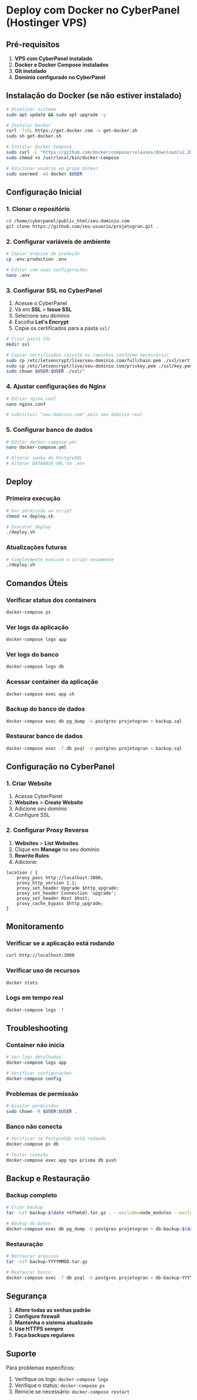 # Deploy com Docker no CyberPanel (Hostinger VPS)

## Pré-requisitos

1. **VPS com CyberPanel instalado**
2. **Docker e Docker Compose instalados**
3. **Git instalado**
4. **Domínio configurado no CyberPanel**

## Instalação do Docker (se não estiver instalado)

```bash
# Atualizar sistema
sudo apt update && sudo apt upgrade -y

# Instalar Docker
curl -fsSL https://get.docker.com -o get-docker.sh
sudo sh get-docker.sh

# Instalar Docker Compose
sudo curl -L "https://github.com/docker/compose/releases/download/v2.20.0/docker-compose-$(uname -s)-$(uname -m)" -o /usr/local/bin/docker-compose
sudo chmod +x /usr/local/bin/docker-compose

# Adicionar usuário ao grupo docker
sudo usermod -aG docker $USER
```

## Configuração Inicial

### 1. Clonar o repositório
```bash
cd /home/cyberpanel/public_html/seu-dominio.com
git clone https://github.com/seu-usuario/projetogran.git .
```

### 2. Configurar variáveis de ambiente
```bash
# Copiar arquivo de produção
cp .env.production .env

# Editar com suas configurações
nano .env
```

### 3. Configurar SSL no CyberPanel
1. Acesse o CyberPanel
2. Vá em **SSL** > **Issue SSL**
3. Selecione seu domínio
4. Escolha **Let's Encrypt**
5. Copie os certificados para a pasta `ssl/`

```bash
# Criar pasta SSL
mkdir ssl

# Copiar certificados (ajuste os caminhos conforme necessário)
sudo cp /etc/letsencrypt/live/seu-dominio.com/fullchain.pem ./ssl/cert.pem
sudo cp /etc/letsencrypt/live/seu-dominio.com/privkey.pem ./ssl/key.pem
sudo chown $USER:$USER ./ssl/*
```

### 4. Ajustar configurações do Nginx
```bash
# Editar nginx.conf
nano nginx.conf

# Substituir "seu-dominio.com" pelo seu domínio real
```

### 5. Configurar banco de dados
```bash
# Editar docker-compose.yml
nano docker-compose.yml

# Alterar senha do PostgreSQL
# Alterar DATABASE_URL no .env
```

## Deploy

### Primeira execução
```bash
# Dar permissão ao script
chmod +x deploy.sh

# Executar deploy
./deploy.sh
```

### Atualizações futuras
```bash
# Simplesmente execute o script novamente
./deploy.sh
```

## Comandos Úteis

### Verificar status dos containers
```bash
docker-compose ps
```

### Ver logs da aplicação
```bash
docker-compose logs app
```

### Ver logs do banco
```bash
docker-compose logs db
```

### Acessar container da aplicação
```bash
docker-compose exec app sh
```

### Backup do banco de dados
```bash
docker-compose exec db pg_dump -U postgres projetogran > backup.sql
```

### Restaurar banco de dados
```bash
docker-compose exec -T db psql -U postgres projetogran < backup.sql
```

## Configuração no CyberPanel

### 1. Criar Website
1. Acesse CyberPanel
2. **Websites** > **Create Website**
3. Adicione seu domínio
4. Configure SSL

### 2. Configurar Proxy Reverso
1. **Websites** > **List Websites**
2. Clique em **Manage** no seu domínio
3. **Rewrite Rules**
4. Adicione:
```nginx
location / {
    proxy_pass http://localhost:3000;
    proxy_http_version 1.1;
    proxy_set_header Upgrade $http_upgrade;
    proxy_set_header Connection 'upgrade';
    proxy_set_header Host $host;
    proxy_cache_bypass $http_upgrade;
}
```

## Monitoramento

### Verificar se a aplicação está rodando
```bash
curl http://localhost:3000
```

### Verificar uso de recursos
```bash
docker stats
```

### Logs em tempo real
```bash
docker-compose logs -f
```

## Troubleshooting

### Container não inicia
```bash
# Ver logs detalhados
docker-compose logs app

# Verificar configurações
docker-compose config
```

### Problemas de permissão
```bash
# Ajustar permissões
sudo chown -R $USER:$USER .
```

### Banco não conecta
```bash
# Verificar se PostgreSQL está rodando
docker-compose ps db

# Testar conexão
docker-compose exec app npx prisma db push
```

## Backup e Restauração

### Backup completo
```bash
# Criar backup
tar -czf backup-$(date +%Y%m%d).tar.gz . --exclude=node_modules --exclude=.git

# Backup do banco
docker-compose exec db pg_dump -U postgres projetogran > db-backup-$(date +%Y%m%d).sql
```

### Restauração
```bash
# Restaurar arquivos
tar -xzf backup-YYYYMMDD.tar.gz

# Restaurar banco
docker-compose exec -T db psql -U postgres projetogran < db-backup-YYYYMMDD.sql
```

## Segurança

1. **Altere todas as senhas padrão**
2. **Configure firewall**
3. **Mantenha o sistema atualizado**
4. **Use HTTPS sempre**
5. **Faça backups regulares**

## Suporte

Para problemas específicos:
1. Verifique os logs: `docker-compose logs`
2. Verifique o status: `docker-compose ps`
3. Reinicie se necessário: `docker-compose restart`